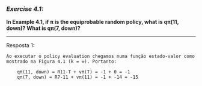 ### *Exercise 4.1:*

**In Example 4.1, if π  is the equiprobable random policy, what is qπ(11, down)? What is qπ(7, down)?**

---
Resposta 1:

```
Ao executar o policy evaluation chegamos numa função estado-valor como mostrado na Figura 4.1 (k = ∞). Portanto:

    qπ(11, down) = R11-T + vπ(T) = -1 + 0 = -1
    qπ(7, down) = R7-11 + vπ(11) = -1 + -14 = -15
```